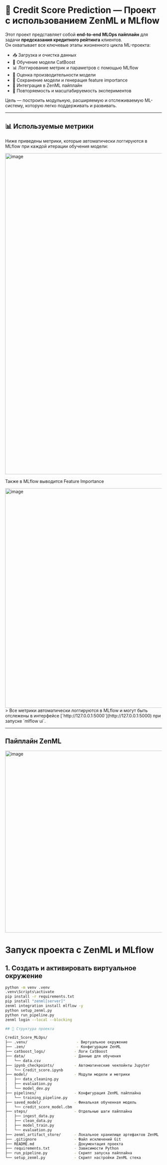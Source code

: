 # 🏦 Credit Score Prediction — Проект с использованием ZenML и MLflow

Этот проект представляет собой **end-to-end MLOps пайплайн** для задачи **предсказания кредитного рейтинга** клиентов.  
Он охватывает все ключевые этапы жизненного цикла ML-проекта:

- 📥 Загрузка и очистка данных
- 🧠 Обучение модели CatBoost
- 📊 Логгирование метрик и параметров с помощью MLflow
- 🧪 Оценка производительности модели
- 💾 Сохранение модели и генерация feature importance
- 🧱 Интеграция в ZenML пайплайн
- 🔬 Повторяемость и масштабируемость экспериментов

Цель — построить модульную, расширяемую и отслеживаемую ML-систему, которую легко поддерживать и развивать.

---

## 📊 Используемые метрики

Ниже приведены метрики, которые автоматически логгируются в MLflow при каждой итерации обучения модели:

<img width="1899" height="1034" alt="image" src="https://github.com/user-attachments/assets/7bf0b4b7-808c-43c6-ba89-4e374373d6d2" />

Также в MLflow выводится Feature Importance

<img width="1561" height="707" alt="image" src="https://github.com/user-attachments/assets/9e64aa8d-e34e-406c-8608-cfb7711b9966" />
> Все метрики автоматически логгируются в MLflow и могут быть отслежены в интерфейсе [`http://127.0.0.1:5000`](http://127.0.0.1:5000) при запуске `mlflow ui`.

---
## Пайплайн ZenML

<img width="848" height="586" alt="image" src="https://github.com/user-attachments/assets/87035329-d023-4e91-b1fd-4ee4b91c94fc" />


# Запуск проекта с ZenML и MLflow

## 1. Создать и активировать виртуальное окружение

```bash
python -m venv .venv
.venv\Scripts\activate
pip install -r requirements.txt
pip install "zenml[server]"
zenml integration install mlflow -y
python setup_zenml.py
python run_pipeline.py
zenml login --local --blocking 

## 📁 Структура проекта

Credit_Score_MLOps/  
├── .venv/                      - Виртуальное окружение  
├── .zen/                       - Конфигурации ZenML  
├── catboost_logs/             - Логи CatBoost  
├── data/                      - Данные для обучения  
│   └── data.csv  
├── ipynb_checkpoints/         - Автоматические чекпойнты Jupyter  
│   └── Credit_score.ipynb  
├── model/                     - Модули модели и метрики  
│   ├── data_cleaning.py  
│   ├── evaluation.py  
│   └── model_dev.py  
├── pipelines/                 - Конфигурация ZenML пайплайна  
│   └── training_pipeline.py  
├── saved_model/               - Финальная обученная модель  
│   └── credit_score_model.cbm  
├── steps/                     - Отдельные шаги пайплайна  
│   ├── ingest_data.py  
│   ├── clean_data.py  
│   ├── model_train.py  
│   └── evaluation.py  
├── zenml_artifact_store/      - Локальное хранилище артефактов ZenML  
├── .gitignore                 - Файл исключений Git  
├── README.md                  - Документация проекта  
├── requirements.txt           - Зависимости Python  
├── run_pipeline.py            - Скрипт запуска пайплайна  
└── setup_zenml.py             - Скрипт настройки ZenML стека  
